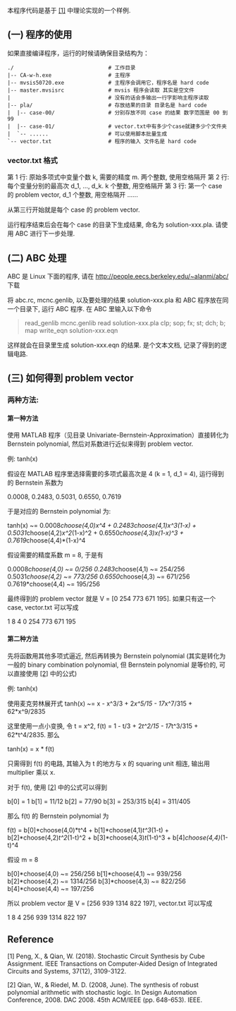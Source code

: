 本程序代码是基于 [[1]](#ref1) 中理论实现的一个样例. 

## (一) 程序的使用

如果直接编译程序，运行的时候请确保目录结构为：

```
./                              # 工作目录
|-- CA-w-h.exe                  # 主程序
|-- mvsis50720.exe              # 主程序会调用它，程序名是 hard code
|-- master.mvsisrc              # mvsis 程序会读取 其实是空文件
|                               # 没有的话会多输出一行字影响主程序读取
|-- pla/                        # 存放结果的目录 目录名是 hard code
|  |-- case-00/                 # 分别存放不同 case 的结果 数字范围是 00 到 99
|  |-- case-01/                 # vector.txt中有多少个case就建多少个文件夹
|  `-- ......                   # 可以使用脚本批量生成
`-- vector.txt                  # 程序的输入 文件名是 hard code
```

### vector.txt 格式

第 1 行: 原始多项式中变量个数 k, 需要的精度 m. 两个整数, 使用空格隔开
第 2 行: 每个变量分别的最高次 d_1, ..., d_k. k 个整数, 用空格隔开
第 3 行: 第一个 case 的 problem vector, d_1 个整数, 用空格隔开
......

从第三行开始就是每个 case 的 problem vector. 

运行程序结束后会在每个 case 的目录下生成结果, 命名为 solution-xxx.pla. 请使用 ABC 进行下一步处理. 

## (二) ABC 处理
ABC 是 Linux 下面的程序, 请在 http://people.eecs.berkeley.edu/~alanmi/abc/ 下载

将 abc.rc, mcnc.genlib, 以及要处理的结果 solution-xxx.pla 和 ABC 程序放在同一个目录下, 运行 ABC 程序. 在 ABC 里输入以下命令

> read_genlib mcnc.genlib
> read solution-xxx.pla
> clp; sop; fx; st; dch; b; map
> write_eqn solution-xxx.eqn

这样就会在目录里生成 solution-xxx.eqn 的结果. 是个文本文档, 记录了得到的逻辑电路. 


## (三) 如何得到 problem vector

### 两种方法: 
#### 第一种方法
使用 MATLAB 程序（见目录 Univariate-Bernstein-Approximation）直接转化为 Bernstein polynomial, 然后对系数进行近似来得到 problem vector.

例: tanh(x)

假设在 MATLAB 程序里选择需要的多项式最高次是 4 (k = 1, d_1 = 4), 运行得到的 Bernstein 系数为

0.0008, 0.2483, 0.5031, 0.6550, 0.7619

于是对应的 Bernstein polynomial 为:

tanh(x) ~= 0.0008*choose(4,0)*x^4 + 0.2483*choose(4,1)*x^3*(1-x) + 0.5031*choose(4,2)*x^2*(1-x)^2 + 0.6550*choose(4,3)*x*(1-x)^3 + 0.7619*choose(4,4)*(1-x)^4

假设需要的精度系数 m = 8, 于是有

0.0008*choose(4,0) ~= 0/256
0.2483*choose(4,1) ~= 254/256
0.5031*choose(4,2) ~= 773/256
0.6550*choose(4,3) ~= 671/256
0.7619*choose(4,4) ~= 195/256

最终得到的 problem vector 就是 V = [0 254 773 671 195]. 如果只有这一个 case, vector.txt 可以写成

1 8
4
0 254 773 671 195

#### 第二种方法
先将函数用其他多项式逼近, 然后再转换为 Bernstein polynomial (其实是转化为一般的 binary combination polynomial, 但 Bernstein polynomial 是等价的, 可以直接使用 [[2]](#ref2) 中的公式)

例: tanh(x)

使用麦克劳林展开式 tanh(x) ~= x - x^3/3 + 2*x^5/15 - 17*x^7/315 + 62*x^9/2835

这里使用一点小变换, 令 t = x^2, f(t) = 1 - t/3 + 2*t^2/15 - 17*t^3/315 + 62*t^4/2835. 那么

tanh(x) = x * f(t)

只需得到 f(t) 的电路, 其输入为 t 的地方与 x 的 squaring unit 相连, 输出用 multiplier 乘以 x.

对于 f(t), 使用 [[2]](#ref2) 中的公式可以得到

b[0] = 1
b[1] = 11/12
b[2] = 77/90
b[3] = 253/315
b[4] = 311/405

那么 f(t) 的 Bernstein polynomial 为

f(t) = b[0]*choose(4,0)*t^4 + b[1]*choose(4,1)*t^3*(1-t) + b[2]*choose(4,2)*t^2*(1-t)^2 + b[3]*choose(4,3)*t*(1-t)^3 + b[4]*choose(4,4)*(1-t)^4

假设 m = 8

b[0]*choose(4,0) ~= 256/256
b[1]*choose(4,1) ~= 939/256
b[2]*choose(4,2) ~= 1314/256
b[3]*choose(4,3) ~= 822/256
b[4]*choose(4,4) ~= 197/256

所以 problem vector 是 V = [256 939 1314 822 197], vector.txt 可以写成

1 8
4
256 939 1314 822 197



## Reference
<a name="ref1">[1]</a> Peng, X., & Qian, W. (2018). Stochastic Circuit Synthesis by Cube Assignment. IEEE Transactions on Computer-Aided Design of Integrated Circuits and Systems, 37(12), 3109-3122.

<a name="ref2">[2]</a> Qian, W., & Riedel, M. D. (2008, June). The synthesis of robust polynomial arithmetic with stochastic logic. In Design Automation Conference, 2008. DAC 2008. 45th ACM/IEEE (pp. 648-653). IEEE.
